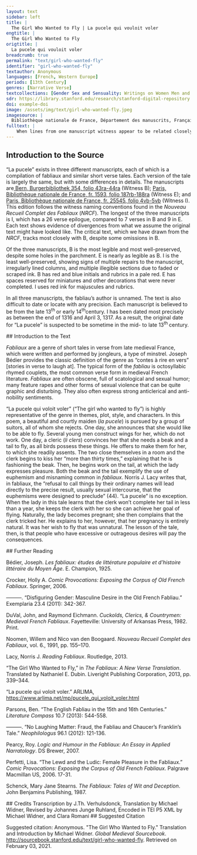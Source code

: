 ```yaml
---
layout: text
sidebar: left
title: |
  The Girl Who Wanted to Fly | La pucele qui vouloit voler
engtitle: |
  The Girl Who Wanted to Fly
origtitle: |
  La pucele qui vouloit voler
breadcrumb: true
permalink: "text/girl-who-wanted-fly"
identifier: "girl-who-wanted-fly"
textauthor: Anonymous
languages: [French, Western Europe]
periods: [13th Century]
genres: [Narrative Verse]
textcollections: [Gender Sex and Sensuality: Writings on Women Men and Desire]
sdr: https://library.stanford.edu/research/stanford-digital-repository 
doi: example-doi 
image: /assets/img/text/girl-who-wanted-fly.jpeg
imagesource: |
  Bibliothèque nationale de France, Département des manuscrits, Français 25545
fulltext: |
    When lines from one manuscript witness appear to be related closely to lines in another, regardless of order, they have been connected in the critical apparatus. For example, see B l.80, E l.75, an I l.91, in which the language between E and I match each other, but the sense matches that of B, which is the primary source of the critical text. Critical notes throughout rely on the commentary found in the NRCF. Each witness has been encoded line-by-line, with line numbers remaining consistent within each witness. Links have been established across witnesses through paralell segmentation. La pucele qui vouloit voler De la damoisele qui uost voler De la pucelle qui vouloit voler Ci aprés commence d'une damoisele qui onques por nelui ne'se volt marier. Mais volt voler en l'aire The Girl who Wanted to Fly D'une damoisele vos voil D'une'damoisele uos uoil (D)'une pucele dire uoil D'vne damoisele vos veul I want to tell you about Conter c'onques ne virent oil Conter c'onques ne'uirent oil Que onques ne virent mi oil Conter. c'onques ne virent eul A lady; eyes have never seen Si bele com ele estoit, Si'bele com ele estoit Si bele riens com ele estoit Plus bele riens com ele estoit One as beautiful as she, Et de biauté grant los avoit. Et de biauté grant los auoit De grant biauté le los auoit Et de bonté. grant los auoit And she drew great praise for her beauty. De riches clers, de chevaliers, De riches clers de cheualiers De riches clers er d'escuiers De riches clers. de cheualiers By clerks of great means, by knights, Et de borjois et d'escuiers Et de boriois et'd'escuiers De borgois et des cheualiers Et de bourgois. et d'escuiers And by bourgeois and squires Estoit totes eures requise, Estoit totes eures requise Estoit toutes heures requise Estoit souuentes fois requise She was beseeched all the time, Mes ne voloit en nule guise Mes ne'uoloit en'nule'guise Mes ne voloit en nule guise Mais ne vouloit en nule guise But she did not in any way La priere a nul escouter. La'priere a'nul escouter De nul la proiere escouter De nul parole escouter Want to hear anyone's prayers. Un jor dit qu'el voudroit voler. .J. ior dit qu'el uoudroit uoler .J. ior dist que voloit voler .J. jour dist que vouloit voler One day she said that she would like to fly. Volentiers par mi l'air la sus Volentiers parmi l'air laissus Ausi come fist dedalus Si bien com vns oisiaus ou plus Sachiez que plusors genz l'oïrent: Sachiez que plusors genz l'oirent. You should know that several people heard her: A mervelles s'en esbaïrent. A meruelles s'en esbairent They were marvelously shocked by it. Eles li firent damoisel Eles. li firent damoisel Eles li fist .j. damoisiaus Youngsters made her wings De cire et de pennes d'oisel; De'cire et'de pennes d'oisel De cire et de pennes d'oisiaus With wax and bird feathers; As braz et as costez li mistrent, As'braz et'as'costez li mistrent Es bras. et ens costés li mist They put it on her flanks and arms, Et, ce sachiez, mout s'entremistrent Et ce sachiez mout s'entremistrent Et bien sachiez mout s'entremist And, mark this, they put great care De li cointement acesmer: De'li cointement acesmer De li cointement atorner To arrange her gracefully: Mais ainz por ce ne pot voler. Mens ainz por'ce ne pot uoler Mais ains por'ce ne pot voler But for all that she could not fly. Uns clers li dist: "Ce ne valt rien, .J. clers li dist ce'ne'ualt rien Vns clers li dist ce ne vaut rien A clerk said to her: "This won't work, Damoisele, ce sachiez bien! Damoisele ce sachiez bien Damoisele se sachiez bien Lady, I assure you! Il vos convendra atorner Jl'uos conuendra atorner Qu'il vous conuendra atorner You'll have to have it Autrement se volez voler: Autrement se uolez uoler Autrement. se voulez voler Differently if you want to fly: Que bec vos convendra avoir Que bec uos conuendra auoir Because you need to have a beak Et queue, ce sachiez de voir, Et queue ce sachiez de uoir And a tail, for sure, Que nus oisaus sanz ce ne vole. Et nus oisaus sanz ce ne uole Because no bird flies without these. - Je gree bien ceste parole, Je'gree bien ceste parole - I like what you say, Fait la pucele, et je l'otroi. Fait la pucele et'ie'l'otroi Said the girl, and I agree to it. Qui fera ce? Dites lou moi! Qui fera'ce dites lou'moi Who will do it? Tell me! — Damoisele, fet il, je sui! Damoisele fet il ie sui - Lady, he said, I will! Se vos commandez, encor hui Se uos commandez encor'huj If you ask, even today Vos cuit je fere plus bel bec Vos cuit ie fere plus bel bec I will make you the most beautiful beak Et miaus fet que n'a nul espec; Et miaus fet qu'il n'a nul espec And better than any woodpecker's; Plus bele qeue vos ferai Plus bele qeue uos ferai I will make you a tail more beautiful Que poons, que ja n'i faudrai!" Que poons que ia n'i'faudrai Than a peacock's, I won't disappoint!" A tant en une chanbre entrerent A tant en une chanbre entrerent So they went into a room En l'uis sor aus mout bien fermerent. Et l'uis sor aus | mout bien fermerent And shut the door firmly behind them. Li clers en un lit la cocha: Li'clers en .i. lit la'cocha The clerk threw her on a bed: Plus de trente fois la besa. Plus de .xxx. fois la'besa And he kissed her more than thirty times. Ele demande que c'estoit; Ele demande que c'estoit She asked what this was; Il dit que lou bec li faisoit. Jl dit que lou'bec li faisoit He said that he was making her a beak. "Fet lo l'en donc en tel maniere? Fet lo l'en donc en'tel maniere "So is that how one does it? — Oïl, tornez vos par derriere, Oil tornez uos par derrier — Yes, turn your bottom around Que la coe i enterai. Que la'coe i enterai So I can graft the tail. — Danz clers, fet ele, je ferai Danz clers fet elle ie'ferai — Mister clerk, she said, I will do Tot ce que vos m'ensaigneroiz, Tot ce que'uos m'ensaigneroiz Everything you tell me, Mes gardez que vos n'i failloiz!" Mes gardez que'uos n'i'failloiz But be careful you do not fail me!" Cele se torne a estupons. Cele se'torne a estupons She then got on her hands and knees. Il li enbat jusqu'as coillons Jl li enbat iusqu'as coillons He beat his cock in her cunt Lo vit el con, sanz contredit. Lo'uit el con sanz contredit Up to his balls, without objection. Et la damoisele li dit Et la damoisele li dit And the lady spoke to him Et demande comment ce vet: Et demande comment ce'uet And asked how this was happening: Il dit que sa coe li fet. Jl'dit que sa'coe li fet He said he was making her tail. "Danz clers, fait el, or esploitiez! Danz clers fait el or esploitiez "Mister clerk, she said, hurry up now! Botez parfont, si l'atachiez Botez parfont si l'atachiez Push it in deep, and attach it Si fermement qu'ele ne chiee. Si'fermement qu'ele ne chiee So strongly that it won't fall out. Je seré si aparrelliee, Je'seré si aparrelliee I will be so adorned Quant je vos departirai, Quant ie de'uos departirai When I leave you, Bien cuit que je voler porrai." Bien cuit que ie uoler porrai Methinks I will be able to fly." Et li clers bote adés en l'angle, Et li clers bote adés en l'angle And the clerk immediately thrust in the angle, Cui il n'est gaires de sa jangle. Cui il n'est gaires de sa iangle And he didn't care much about what she was saying. Quant ot de li fet son talant, Quant ot de'li fet son talant When he had from her what he wanted, El lit s'asist demaintenant Et lit s'asist demaintenant He sat down on the bed Et la damoisele lez lui. Et la damoisele lez lui With the lady next to him. "Danz clers, fet ele, don n'iert hui Danz clers fet ele don n'iert huj "Mister clerk, she said, won't the tail Ceste qeue tote parfete? Ceste qeue tote parfete Be completed today? Fetes la tost, que mout me hete!" Fetes la tost que mout me'hete complete it quickly, because I can't wait!" La boche li bese et la face, La'boche'li bese et la face She kissed his mouth and face, Et si li prie que il face Et si'li prie que il face And so beseeched him to make La qeue tost, se Dieus l'i salt. La'qeue tost se'dieus'l'i salt the tail quickly, God willing. "Do bec, fet ele, ne me chalt: Do'bec fet ele ne me'chalt "The beak," she said, "I don't care about it: Ce puet assez metre en respit!" Ce'puet assez metre en'respit That can wait!" De la queue li prie et dit De'la queue li prie et'dit About the tail she begged him and said Que il la face sanz demore. Que il la'face sanz demore That he should make it without delay. Li clers dist: "Se Dieus me secore, Li'clers dist se dieus'me'secore The clerk said: "May God save me, El n'iert fete devant un an. El'n'iert fete deuant .i. an It won't be done before a year. — Dan clers, fet el, par saint Jehan, Dan clers fet el par saint iehan — Mister clerk, she said, by Saint John, Ja de moi ne departiroiz, Ja'de moi ne departiroiz You shall never leave me Devant que vos fete l'avroiz!" Deuant que'uos fete l'auroiz Until you've completed it!" Il remest o la damoisele, Jl'remest o'la damoisele He stayed with the lady, Car la parole li fu bele, Car la parole li fu bele Because her words pleased him, Et de la queue s'entremist: Et de'la queue d'entremist And he busied himself with the tail: Chascun jor un petit en fist. Chascun ior .i. petit en'fist Each day he made a little bit of it. Tant l'empainst et tant i hurta Tant l'empaint et'tant i'hurta He thrust and banged there so much Que la damoisele engroissa. Que la damoisele engroissa That the lady got pregnant. After this line, each manuscript diverges considerably. B and E stay near one another, but the order of verses is modified. I leaves out several passages that exist in B and E while adding several others that describe the situation of the pregnant girl. Because the transition in B and E from this line to the next seems rather abrupt, it's possible that the additions in I contain an echo of some verses that existed in the original manuscript, but which were lost in B and E. "Hé, dit, clers, vos m'avez gabee! Et dit clers uos m'auez gabee "Alas," she said, "clerk, you tricked me! La queue m'est el cors germee: La'queue m'est el'cors germee The tail germinated in my body: Je cuit que je soie engroissiee. Je'quit que'ie soie engroissiee I think I am pregnant. Malement m'avez engingniee: Malement m'auez engigniee So cruelly you tricked me: Je ne puis seulement aler! Je'ne'puis seulement aler I can barely walk! Comment porroie je voler? Comment porroie ie uoler How will I be able to fly? Empiriee sui durement: Empiriee sui durement I am much worse off: Bien savez engignier la gent!" Bien sauez engignier la gent You really know how to trick people!" Li clers li dist: "Par saint Amant, Li'clers li dist par saint amant The clerk said to her: "By Saint Amand, Vos m'alez a grant tort blasmant, Vos m'alez a'grant tort blasmant You blame me very wrongly, Que, par la foi que je vos doi, Que par la foi que'ie uos doi Because, by the faith I owe you, N'iestes pas descreüe en moi! N'iestes pas descreue en'moi You did not mistrust me! Se grosse iestes, ce est nature, Se grosse iestes ce est nature If you are pregnant, that was nature's feat, Mes ce estoit grant desmesure Mes ce estoit grant desmesure But it was very presumptuous Que par l'aire voliez voler: Que par l'aire uoliez uoler To want to fly through the air: Trop par en faites a blasmer, Trop par en'faites a'blasmer You're acting very reprehensively, De poi estes apesantie." De'poi estes apesantie Now you're weighing down some." En tel maniere l'a servie En tel'maniere l'a seruie In this way he served her Com vos poez ici oïr. Com uos poez ici oir As you can now hear. Et ce l'en doit bien avenir: Et ce l'en'doit bien auenir And this is the outcome she deserves: Qui otrage quiert il li vient! Qui outrage quiert il'li uient Who seeks too much will get it! Por ce de ceste me sovient Por'ce de'ceste me'souient For this reason I remember this girl Qui trop estoit desmesuree: Qui trop estoit desmesuree Who was very presumptuous: Issi li fu la qeue entee. Jssi li fu la qeue entee And thus had a tail grafted to her. Sachiez que mout des genz l'oirent. Qui mout fort. s'en esbahirent .J. clers li dit ce ne vaut rien Damoisele ie uos di bien Jl uos couient acesmer Autrement se uos uolez voler Qu'eles vos couendra auoir Et queue ie uos di por uoir Que nus oyseaus sanz ce ne vole Je creant bien ceste parole Dit la'pucele et si le croi. Quant sera ce dites le moi Dame dit li clers tot prest sui Se uos le comandez encor hui Vos quit ie fere plus biau bec Et mieus assis que nul espec Plus bele queue uos ferai Que nus paons ia n'i faudrai. A tant en une chambre entrerent Et l'uis seur eus mout bien fremerent Li clers en .i. lit la coucha Plus de .xxx. foiz la baisa Et ele demande que c'estoit Et il dit que bec li fesoit Fet on donc bec en tel maniere Oil tornez vos par darriere Car la queue vo enferai Danz clers dit ele ie ferai Tot ce que vos m'enseignerez Mes gardez que vod ne foulliez Ele se met a recoillons Jl li embat iusqu'as coillons Le vit ou con sanz contredit Et la damoisele li dit Et demande ice que est Jl dit que la queue li met Dans clers dit ele or esploitiez Boutez parfont si atachiez Si fermement qu'ele ne chie Je serai si apareillie Que de vos me departirai Je cuit que'bien uoler porrai Et li clers boute iusqu'en l'angle Ne li chaut gueres de sa iangle Quant de li ot fet son talent Lez li s'asist cortoisement Et la damoisele lez lui Dans clers dit ele ce n'iert hui Toute ceste queue parfete Fetes la tost. car mout me hete En la bouche et en la face La baise et li dit que face La queue tost se deus me saut Du bec des eles ne me chaut Je les metrai bien en respit De la queue li prie et dit Que il la face sanz demure Li clers dit se deus me sequeure Que n'iert faite deuant .i. an Dans clers dit ele par saint iehan Ja'mes de moi ne partirez Deuant que fete le m'aurez Au clerc plut mont ceste nouele Jl remest a la damoisele Tant s'entremist chacun ior Petit et petit nuit et ior Tant i empainst tant i'bouta Que la damoisele engroissa. Lors dit clers vos m'auez gabee La queue m'est ou cors germee Je sai bien que ie sui encainte. Malement m'auez or atainte Empiriee sui malement Pris ai mauués amendement Coment porroi ie uoler A paine puis ie me aler Li'clers li dit par saint amant Vos m'alez a grant tort blamant Que par la foy que ie vos doi N'iestes pasempiriee de moi Se grosse estes ce est nature Mes ce estoit contre nature Que par l'air volier voler Folement vouliez ourer Vn poi estes apesantie En tel maniere fuz seruie Cele dont vos poez oir Et ce l'en dut bien auenir Qui outrage quiert il li vient Por ce de ceste me souient Qui trop estoit desmesuree Et si li fu la queue entee Com vos ici auez oi Du clerc qui mie ne failli Puis espousa la damoisele A cui l'auenture fu bele. Explicit. Nus oisiaus sans coe ne vole Je croi mout bien ceste parole Fait la pucele. et or l'otroy Qui la fera. dites le'moy Dame ce dist li clers je sui Se vous commendez ancor hui Tout pres de'faire vo seruise Bel et bien a vostre deuise A voler bien vous aprandrai Car l'art dou faire bien en sai Bec. eles. et coe vos faut Witness I has numerous extra lines that are not attested to in other manuscripts. Here, eight lines are added that describe how the cleric will fashion a beak (bec), wings (eles), and a tail (coe). The editors of the NRCF note that the structure of the story is weakened by the addition of this detail because, apparently, the scribe forgot that the girl had already been given wings by another young man (p. 337). Por vous faire voler en haut Et bien les conuient atachier Por vos en l'air faire voler Tout dui en la chambre entrerent Et l'uis sur aus mout bien fermerent Li clers en .j. lit la coucha Et par maintes fois la baisa Ele demende que c'estoit Cis dist que le bec li faisoit Et puis la courut accoler Pour'li faire plus tost voler Et l'ambrassa estroitement Et restraingni faitissement Mout se painne de plaire a'li Pour auoir le solas de'li Cele demende qu'il faisoit Jl dist. les eles li cousoit Faites les vos en tel meniere Oil. tornez vos sa derriere Car ie vos veul la coe faire Dont je vous oi dementoire CEle se torna a estoupons Et il'li fiert jusqu'au coillons Le vit ens cors. sans contredit La damoisele li a dit. Et li demende qu'il'i fait Cis li dist. que la coe fait Et la besoingne par compas Ne veul pas que ce soit a'gas Que la chose ne soit bien faite Et sil de bien ferir se haite Or tost car mout bien esploitiez Boutés bien et si l'atachiez Si tres forment qu'ele ne chiee Ja serai si apparilliee Quant ie de vous departirai Que bien croi que ie volerai Li clers etent a'son affaire Et pence de sa coe faire Ne li chaut gaires c'ele hoingne Mout bien entant a sa besoingne Quant il ot fait tout son talent En lit s'acist tost erremment Et la damoisele lez lui Dans clers dist ele donc n'iert hui Toute ceste coe parfaite Fait la tost car mout me haite Dou bec. des eles. encement Ne me chaut il certes nient De la coe sur toute rien Vos pri. que vous l'atachiez bien Damoisele par saint amant Ele ne sera faite autant Clers par la foy que iedoi De l'autre afaire t si poi Ja de'moi ne departirez De si que faite l'auerez Au clerc plait mout ceste nouele Qu'il soit auec la damoisele De'la coe mout s'entremist Chascun iour. vn petit en fist Tant il pont en tant il hurta Que la damoisele engroissa La coe li a si antee Qu'ele est en cors enracinee Si bien que ia n'en istera Jusqu'a'tens. qu'el. enfentera Cele a'la'terre se roilloit Qui deuant haut voler vouloit Et se clamme lasse cheitiue Mieus vorroit morir qu'estre uiue Ha dans clers vos m'auez gabee La coe m'est ou cors Bien sauez engignier la gent Appessantie suis forment Ne me puis ceindre ne leuer Or ne porrai jamais voler Damoisele par saint amant Vos m'alez a grant tort blasmant Car par la foy que ie vous doy Ains ne recreustes de moy Se grosse iestes. c'est nature Mais trop estoit grant desmesure Que par l'air vouliez voler Folement vouliez or ouurer. Qui outrage quiert il li vient Por ceste dame me souuient Qui si estoit desmesuree A cui la coe fu entee C'onques ne se vout marier A nelui. tant la seut prier Or soupire or plore des ieus Bien est abatus ses orguieus Par .j. vallant clerc et estrange Qui ainsis l'a laissiee au lange Mout en y'a ancor de celes Et des dames et des puceles Qui tost ainsis le sont. ou pis qui aurient bien de bons maris mais ne gaingnent qu'orguieus les vaint Ainsis en uoi maintes. et maint Les vnes sont si pou estables Fergier se font en ses estables A garcons ou a cherretiers Qui puis en ont mauais luiers Les autres prennent .j. vilain Por ce vous consoil ie de plain Vous qui auez oi cest conte Orguieus desdaing ne vous sormonte Mariez vos seloncs le tens Adonc quant lieus en iert et tens Explicit de la damoisele qui volt voler 
---
```

## Introduction to the Source 
<p>“La pucele” exists in three different manuscripts, each of which is a compilation of fabliaux and similar short verse tales. Each version of the tale is largely the same, but with some differences in details. The manuscripts are<a href="http://www.e-codices.unifr.ch/en/bbb/0354/43r/0/Sequence-1462"> Bern, Burgerbibliothek 354, folio 43ra-44ra</a> (Witness B); <a href="http://gallica.bnf.fr/ark:/12148/btv1b6000803p">Paris, Bibliothèque nationale de France, fr. 1593, folio 187rb-188ra</a> (Witness E); and<a href="http://gallica.bnf.fr/ark:/12148/btv1b10525826x/f18.image.r"> Paris, Bibliothèque nationale de France, fr. 25545, folio 4vb-5vb</a> (Witness I). This edition follows the witness naming conventions found in the <i>Nouveau Recueil Complet des Fabliaux</i> (<i>NRCF</i>). The longest of the three manuscripts is I, which has a 26 verse epilogue, compared to 7 verses in B and 9 in E. Each text shows evidence of divergences from what we assume the original text might have looked like. The critical text, which we have drawn from the <i>NRCF</i>, tracks most closely with B, despite some omissions in B.</p> <p>Of the three manuscripts, B is the most legible and most well-preserved, despite some holes in the parchment. E is nearly as legible as B. I is the least well-preserved, showing signs of multiple repairs to the manuscript, irregularly lined columns, and multiple illegible sections due to faded or scraped ink. B has red and blue initials and rubrics in a pale red. E has spaces reserved for miniatures and other decorations that were never completed. I uses red ink for majuscules and rubrics.</p> <p>In all three manuscripts, the fabliau’s author is unnamed. The text is also difficult to date or locate with any precision. Each manuscript is believed to be from the late 13<sup>th </sup>or early 14<sup>th</sup>century. I has been dated most precisely as between the end of 1316 and April 3, 1317. As a result, the original date for “La pucele” is suspected to be sometime in the mid- to late 13<sup>th </sup>century.</p>
## Introduction to the Text 
<p><i>Fabliaux </i>are a genre of short tales in verse from late medieval France, which were written and performed by jongleurs, a type of minstrel. Joseph Bédier provides the classic definition of the genre as “contes à rire en vers” [stories in verse to laugh at]. The typical form of the <i>fabliau</i> is octosyllabic rhymed couplets, the most common verse form in medieval French literature. <i>Fabliaux</i> are often obscene, full of scatological and sexual humor; many feature rapes and other forms of sexual violence that can be quite graphic and disturbing. They also often express strong anticlerical and anti-nobility sentiments.</p> <p>“La pucele qui voloit voler” (“The girl who wanted to fly”) is highly representative of the genre in themes, plot, style, and characters. In this poem, a beautiful and courtly maiden (<i>la pucele</i>) is pursued by a group of suitors, all of whom she rejects. One day, she announces that she would like to be able to fly. Several young men construct wings for her, which do not work. One day, a cleric (<i>li clers</i>) convinces her that she needs a beak and a tail to fly, as all birds possess these things. He offers to make them for her, to which she readily assents. The two close themselves in a room and the clerk begins to kiss her “more than thirty times,” explaining that he is fashioning the beak. Then, he begins work on the tail, at which the lady expresses pleasure. Both the beak and the tail exemplify the use of euphemism and misnaming common in <i>fabliaux</i>. Norris J. Lacy writes that, in fabliaux, the “refusal to call things by their ordinary names will lead directly to the precise result, usually sexual intercourse, that the euphemisms were designed to preclude” (44). “La pucele” is no exception. When the lady in this tale learns that the clerk won’t complete her tail in less than a year, she keeps the clerk with her so she can achieve her goal of flying. Naturally, the lady becomes pregnant; she then complains that the clerk tricked her. He explains to her, however, that her pregnancy is entirely natural. It was her wish to fly that was unnatural. The lesson of the tale, then, is that people who have excessive or outrageous desires will pay the consequences.</p>
## Further Reading 
<p>Bédier, Joseph.<em> Les fabliaux: études de littérature populaire et d’histoire littéraire du Moyen Âge</em>. E. Champion, 1925.</p> <p>Crocker, Holly A. <em>Comic Provocations: Exposing the Corpus of Old French Fabliaux</em>. Springer, 2006.</p> <p>———. “Disfiguring Gender: Masculine Desire in the Old French Fabliau.” Exemplaria 23.4 (2011): 342-367.</p> <p>DuVal, John, and Raymond Eichmann.<em> Cuckolds, Clerics, & Countrymen: Medieval French Fabliaux</em>. Fayetteville: University of Arkansas Press, 1982. Print.</p> <p>Noomen, Willem and Nico van den Boogaard. <em>Nouveau Recueil Complet des Fabliaux</em>, vol. 6., 1991, pp. 155­–170.</p> <p>Lacy, Norris J. <em>Reading Fabliaux</em>. Routledge, 2013.</p> <p>“The Girl Who Wanted to Fly,” in <em>The Fabliaux: A New Verse Translation</em>. Translated by Nathaniel E. Dubin. Liveright Publishing Corporation, 2013, pp. 339–344.</p> <p>“La pucele qui voloit voler.” ARLIMA, <a href="https://www.arlima.net/mp/pucele_qui_voloit_voler.html">https://www.arlima.net/mp/pucele_qui_voloit_voler.html</a></p> <p>Parsons, Ben. “The English Fabliau in the 15th and 16th Centuries.”<em> Literature Compass</em> 10.7 (2013): 544-558.</p> <p>———. “No Laughing Matter: Fraud, the Fabliau and Chaucer’s Franklin’s Tale.” <em>Neophilologus</em> 96.1 (2012): 121-136.</p> <p>Pearcy, Roy. <em>Logic and Humour in the Fabliaux: An Essay in Applied Narratology</em>. DS Brewer, 2007.</p> <p>Perfetti, Lisa. “The Lewd and the Ludic: Female Pleasure in the Fabliaux.” <em>Comic Provocations: Exposing the Corpus of Old French Fabliaux</em>. Palgrave Macmillan US, 2006. 17-31.</p> <p>Schenck, Mary Jane Stearns. <em>The Fabliaux: Tales of Wit and Deception</em>. John Benjamins Publishing, 1987.</p>
## Credits
Transcription by J.Th. Verhulsdonck, 
Translation by Michael Widner, Revised by Johannes Junge Ruhland, 
Encoded in TEI P5 XML by Michael Widner,  and Clara Romani
## Suggested Citation
<p>Suggested citation: Anonymous.  "The Girl Who Wanted to Fly." Translation and Introduction by Michael Widner. <em>Global Medieval Sourcebook</em>. <a href="http://sourcebook.stanford.edu/text/girl-who-wanted-fly">http://sourcebook.stanford.edu/text/girl-who-wanted-fly</a>. Retrieved on February 03, 2021.</p>